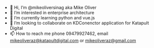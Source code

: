- 👋 Hi, I’m @mikeoliversinag aka Mike Oliver
- 👀 I’m interested in enterprise architecture
- 🌱 I’m currently learning python and vue.js
- 💞️ I’m looking to collaborate on KDConenctor application for Katapult Digital
- 📫 How to reach me phone 09479927462, email mikeoliveraz@katapultdigital.com or mikeoliveraz@gmail.com

<!---
mikeoliversinag/mikeoliversinag is a ✨ special ✨ repository because its `README.md` (this file) appears on your GitHub profile.
You can click the Preview link to take a look at your changes.
--->
